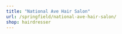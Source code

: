 ```yaml
---
title: "National Ave Hair Salon"
url: /springfield/national-ave-hair-salon/
shop: hairdresser
---
```


